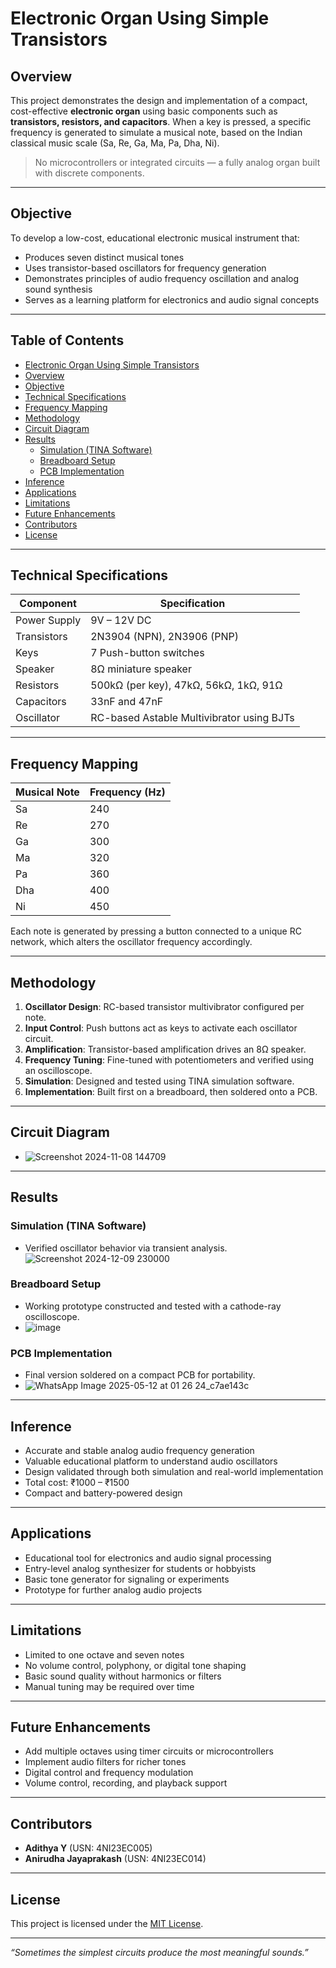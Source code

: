 # Electronic Organ Using Simple Transistors

## Overview

This project demonstrates the design and implementation of a compact, cost-effective **electronic organ** using basic components such as **transistors, resistors, and capacitors**. When a key is pressed, a specific frequency is generated to simulate a musical note, based on the Indian classical music scale (Sa, Re, Ga, Ma, Pa, Dha, Ni).

> No microcontrollers or integrated circuits — a fully analog organ built with discrete components.

---

## Objective

To develop a low-cost, educational electronic musical instrument that:
- Produces seven distinct musical tones
- Uses transistor-based oscillators for frequency generation
- Demonstrates principles of audio frequency oscillation and analog sound synthesis
- Serves as a learning platform for electronics and audio signal concepts

---

## Table of Contents

- [Electronic Organ Using Simple Transistors](#electronic-organ-using-simple-transistors)
- [Overview](#overview)
- [Objective](#objective)
- [Technical Specifications](#technical-specifications)
- [Frequency Mapping](#frequency-mapping)
- [Methodology](#methodology)
- [Circuit Diagram](#circuit-diagram)
- [Results](#results)
  - [Simulation (TINA Software)](#simulation-tina-software)
  - [Breadboard Setup](#breadboard-setup)
  - [PCB Implementation](#pcb-implementation)
- [Inference](#inference)
- [Applications](#applications)
- [Limitations](#limitations)
- [Future Enhancements](#future-enhancements)
- [Contributors](#contributors)
- [License](#license)

---


## Technical Specifications

| Component       | Specification                                  |
|-----------------|------------------------------------------------|
| Power Supply    | 9V – 12V DC                                    |
| Transistors     | 2N3904 (NPN), 2N3906 (PNP)                     |
| Keys            | 7 Push-button switches                         |
| Speaker         | 8Ω miniature speaker                           |
| Resistors       | 500kΩ (per key), 47kΩ, 56kΩ, 1kΩ, 91Ω          |
| Capacitors      | 33nF and 47nF                                  |
| Oscillator      | RC-based Astable Multivibrator using BJTs      |

---

## Frequency Mapping

| Musical Note | Frequency (Hz) |
|--------------|----------------|
| Sa           | 240            |
| Re           | 270            |
| Ga           | 300            |
| Ma           | 320            |
| Pa           | 360            |
| Dha          | 400            |
| Ni           | 450            |

Each note is generated by pressing a button connected to a unique RC network, which alters the oscillator frequency accordingly.

---

## Methodology

1. **Oscillator Design**: RC-based transistor multivibrator configured per note.
2. **Input Control**: Push buttons act as keys to activate each oscillator circuit.
3. **Amplification**: Transistor-based amplification drives an 8Ω speaker.
4. **Frequency Tuning**: Fine-tuned with potentiometers and verified using an oscilloscope.
5. **Simulation**: Designed and tested using TINA simulation software.
6. **Implementation**: Built first on a breadboard, then soldered onto a PCB.

---

## Circuit Diagram


- ![Screenshot 2024-11-08 144709](https://github.com/user-attachments/assets/0c585f16-1b87-466b-a71a-676d2da75b19)

---

## Results

### Simulation (TINA Software)
- Verified oscillator behavior via transient analysis.
![Screenshot 2024-12-09 230000](https://github.com/user-attachments/assets/8ea47ef4-4968-4816-8425-86b52b8af8d6)

### Breadboard Setup
- Working prototype constructed and tested with a cathode-ray oscilloscope.
- ![image](https://github.com/user-attachments/assets/ecc3f8f8-0493-4092-820e-9433c3c9c129)


### PCB Implementation
- Final version soldered on a compact PCB for portability.
- ![WhatsApp Image 2025-05-12 at 01 26 24_c7ae143c](https://github.com/user-attachments/assets/35a6ded3-6af2-4614-a69e-20cc6ef5d2bf)

---

## Inference

- Accurate and stable analog audio frequency generation
- Valuable educational platform to understand audio oscillators
- Design validated through both simulation and real-world implementation
- Total cost: ₹1000 – ₹1500
- Compact and battery-powered design

---

## Applications

- Educational tool for electronics and audio signal processing
- Entry-level analog synthesizer for students or hobbyists
- Basic tone generator for signaling or experiments
- Prototype for further analog audio projects

---

## Limitations

- Limited to one octave and seven notes
- No volume control, polyphony, or digital tone shaping
- Basic sound quality without harmonics or filters
- Manual tuning may be required over time

---

## Future Enhancements

- Add multiple octaves using timer circuits or microcontrollers
- Implement audio filters for richer tones
- Digital control and frequency modulation
- Volume control, recording, and playback support

---


## Contributors

- **Adithya Y** (USN: 4NI23EC005)  
- **Anirudha Jayaprakash** (USN: 4NI23EC014)

---

## License

This project is licensed under the [MIT License](LICENSE).

---


*“Sometimes the simplest circuits produce the most meaningful sounds.”*

